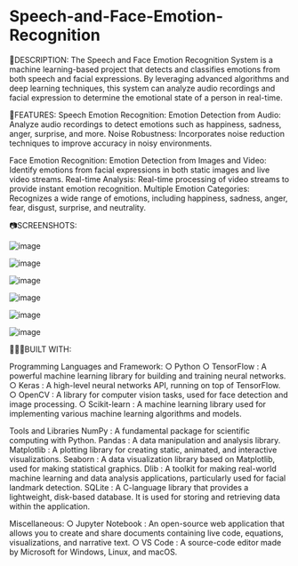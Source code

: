 # Speech-and-Face-Emotion-Recognition

📜DESCRIPTION:
The Speech and Face Emotion Recognition System is a machine learning-based project that detects and classifies emotions from both speech and facial expressions. By leveraging advanced algorithms and deep learning techniques, this system can analyze audio recordings and facial expression to determine the emotional state of a person in real-time.



📌FEATURES:
Speech Emotion Recognition:
Emotion Detection from Audio: Analyze audio recordings to detect emotions such as happiness, sadness, anger, surprise, and more.
Noise Robustness: Incorporates noise reduction techniques to improve accuracy in noisy environments.

Face Emotion Recognition:
Emotion Detection from Images and Video: Identify emotions from facial expressions in both static images and live video streams.
Real-time Analysis: Real-time processing of video streams to provide instant emotion recognition.
Multiple Emotion Categories: Recognizes a wide range of emotions, including happiness, sadness, anger, fear, disgust, surprise, and neutrality.



📷SCREENSHOTS:

![image](https://github.com/SakshiSalaskar/Speech-and-Face-Emotion-Recognition/assets/135793633/9e1ebad2-28bd-4bed-9105-34ee92e9bbbc)

![image](https://github.com/SakshiSalaskar/Speech-and-Face-Emotion-Recognition/assets/135793633/bf9265dc-79fb-4e74-b9bb-f248a9ad8862)

![image](https://github.com/SakshiSalaskar/Speech-and-Face-Emotion-Recognition/assets/135793633/0d50b774-bb46-4dee-ade7-4206d08d8836)

![image](https://github.com/SakshiSalaskar/Speech-and-Face-Emotion-Recognition/assets/135793633/07063ae1-4dc8-431f-981e-9a8cb7301271)

![image](https://github.com/SakshiSalaskar/Speech-and-Face-Emotion-Recognition/assets/135793633/f56b2eab-f8ee-43cb-8a71-718c399fee65)

![image](https://github.com/SakshiSalaskar/Speech-and-Face-Emotion-Recognition/assets/135793633/30fd8e13-2c44-49cc-82a5-77d445e02be3)

👩🏾‍💻BUILT WITH:

Programming Languages and Framework:
○ Python
○ TensorFlow : A powerful machine learning library for building and training neural networks.
○ Keras : A high-level neural networks API, running on top of TensorFlow.
○ OpenCV : A library for computer vision tasks, used for face detection and image processing.
○ Scikit-learn : A machine learning library used for implementing various machine learning algorithms and models.

Tools and Libraries
NumPy : A fundamental package for scientific computing with Python.
Pandas : A data manipulation and analysis library.
Matplotlib : A plotting library for creating static, animated, and interactive visualizations.
Seaborn : A data visualization library based on Matplotlib, used for making statistical graphics.
Dlib : A toolkit for making real-world machine learning and data analysis applications, particularly used for facial landmark detection.
SQLite : A C-language library that provides a lightweight, disk-based database. It is used for storing and retrieving data within the application.


Miscellaneous:
○ Jupyter Notebook : An open-source web application that allows you to create and share documents containing live code, equations, visualizations, and narrative text.
○ VS Code : A source-code editor made by Microsoft for Windows, Linux, and macOS.













